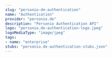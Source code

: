 ```yaml
---
slug: "personio-de-authentication"
name: "Authentication"
provider: "personio.de"
description: "Personio Authentication API"
logo: "personio.de-authentication-logo.jpeg"
logoMediaType: "image/jpeg"
tags:
- name: "enterprise"
stubs: "personio.de-authentication-stubs.json"
---
```

